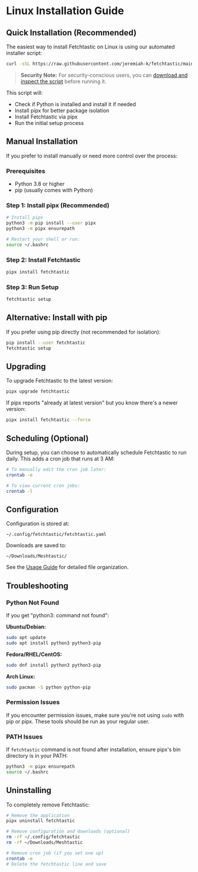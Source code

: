 # Linux Installation Guide

## Quick Installation (Recommended)

The easiest way to install Fetchtastic on Linux is using our automated installer script:

```bash
curl -sSL https://raw.githubusercontent.com/jeremiah-k/fetchtastic/main/src/fetchtastic/tools/setup_fetchtastic.sh | bash
```

> **Security Note:** For security-conscious users, you can [download and inspect the script](https://raw.githubusercontent.com/jeremiah-k/fetchtastic/main/src/fetchtastic/tools/setup_fetchtastic.sh) before running it.

This script will:

- Check if Python is installed and install it if needed
- Install pipx for better package isolation
- Install Fetchtastic via pipx
- Run the initial setup process

## Manual Installation

If you prefer to install manually or need more control over the process:

### Prerequisites

- Python 3.8 or higher
- pip (usually comes with Python)

### Step 1: Install pipx (Recommended)

```bash
# Install pipx
python3 -m pip install --user pipx
python3 -m pipx ensurepath

# Restart your shell or run:
source ~/.bashrc
```

### Step 2: Install Fetchtastic

```bash
pipx install fetchtastic
```

### Step 3: Run Setup

```bash
fetchtastic setup
```

## Alternative: Install with pip

If you prefer using pip directly (not recommended for isolation):

```bash
pip install --user fetchtastic
fetchtastic setup
```

## Upgrading

To upgrade Fetchtastic to the latest version:

```bash
pipx upgrade fetchtastic
```

If pipx reports "already at latest version" but you know there's a newer version:

```bash
pipx install fetchtastic --force
```

## Scheduling (Optional)

During setup, you can choose to automatically schedule Fetchtastic to run daily. This adds a cron job that runs at 3 AM:

```bash
# To manually edit the cron job later:
crontab -e

# To view current cron jobs:
crontab -l
```

## Configuration

Configuration is stored at:

```
~/.config/fetchtastic/fetchtastic.yaml
```

Downloads are saved to:

```text
~/Downloads/Meshtastic/
```

See the [Usage Guide](usage-guide.md#file-organization) for detailed file organization.

## Troubleshooting

### Python Not Found

If you get "python3: command not found":

**Ubuntu/Debian:**

```bash
sudo apt update
sudo apt install python3 python3-pip
```

**Fedora/RHEL/CentOS:**

```bash
sudo dnf install python3 python3-pip
```

**Arch Linux:**

```bash
sudo pacman -S python python-pip
```

### Permission Issues

If you encounter permission issues, make sure you're not using `sudo` with pip or pipx. These tools should be run as your regular user.

### PATH Issues

If `fetchtastic` command is not found after installation, ensure pipx's bin directory is in your PATH:

```bash
python3 -m pipx ensurepath
source ~/.bashrc
```

## Uninstalling

To completely remove Fetchtastic:

```bash
# Remove the application
pipx uninstall fetchtastic

# Remove configuration and downloads (optional)
rm -rf ~/.config/fetchtastic
rm -rf ~/Downloads/Meshtastic

# Remove cron job (if you set one up)
crontab -e
# Delete the fetchtastic line and save
```
